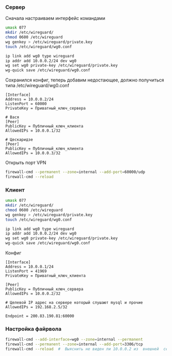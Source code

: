 ### Сервер
Сначала настраиваем интерфейс командами
```bash
umask 077
mkdir /etc/wireguard/
chmod 0600 /etc/wireguard
wg genkey > /etc/wireguard/private.key  
touch /etc/wireguard/wg0.conf      

ip link add wg0 type wireguard 
ip addr add 10.0.0.2/24 dev wg0 
wg set wg0 private-key /etc/wireguard/private.key
wg-quick save /etc/wireguard/wg0.conf  
```      

Сохранился конфиг, теперь добавим недостающее, должно получиться типа
/etc/wireguard/wg0.conf
```text
[Interface]
Address = 10.0.0.2/24
ListenPort = 60000
PrivateKey = Приватный_ключ_сервера

# Вася
[Peer]
PublicKey = Публичный_ключ_клиента
AllowedIPs = 10.0.0.1/32

# Цескаридзе
[Peer]
PublicKey = Публичный_ключ_клиента
AllowedIPs = 10.0.0.3/32

```

Открыть порт VPN
```bash
firewall-cmd --permanent --zone=internal --add-port=60000/udp
firewall-cmd --reload 
```

### Клиент
```bash
umask 077
mkdir /etc/wireguard/
chmod 0600 /etc/wireguard
wg genkey > /etc/wireguard/private.key  
touch /etc/wireguard/wg0.conf      

ip link add wg0 type wireguard 
ip addr add 10.0.0.2/24 dev wg0 
wg set wg0 private-key /etc/wireguard/private.key
wg-quick save /etc/wireguard/wg0.conf  
```      

Конфиг
```text
[Interface]
Address = 10.0.0.1/24
ListenPort = 41969
PrivateKey = Приватный_ключ_клиента

[Peer]
PublicKey = Публичный_ключ_сервера
AllowedIPs = 10.0.0.2/32

# Целевой IP адрес на сервере который слушают mysql и прочие
AllowedIPs = 192.168.2.5/32

Endpoint = 200.83.190.81:60000

```

### Настройка файрвола
```bash
firewall-cmd --add-interface=wg0 --zone=internal --permanent
firewall-cmd --permanent --zone=internal --add-port=3306/tcp  
firewall-cmd --reload  #  Выяснить не виден ли 10.0.0.2 из  внешней  сети

```

